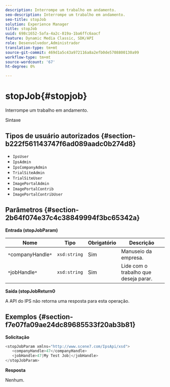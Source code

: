 ```yaml
---
description: Interrompe um trabalho em andamento.
seo-description: Interrompe um trabalho em andamento.
seo-title: stopJob
solution: Experience Manager
title: stopJob
uuid: 698c1652-5afa-4a2c-819a-1ba6ffc6aacf
feature: Dynamic Media Classic, SDK/API
role: Desenvolvedor,Administrador
translation-type: tm+mt
source-git-commit: 469d1a5c43a972116a8a2efb0de5708800130a99
workflow-type: tm+mt
source-wordcount: '67'
ht-degree: 0%

---
```



# stopJob{#stopjob}

Interrompe um trabalho em andamento.

Sintaxe

## Tipos de usuário autorizados {#section-b222f561143747f6ad089aadc0b274d8}

* `IpsUser`
* `IpsAdmin`
* `IpsCompanyAdmin`
* `TrialSiteAdmin`
* `TrialSiteUser`
* `ImagePortalAdmin`
* `ImagePortalContrib`
* `ImagePortalContribUser`

## Parâmetros {#section-2b64f074e37c4c38849994f3bc65342a}

**Entrada (stopJobParam)**

| Nome | Tipo | Obrigatório | Descrição |
|---|---|---|---|
| `*`companyHandle`*` | `xsd:string` | Sim | Manuseio da empresa. |
| `*`jobHandle`*` | `xsd:string` | Sim | Lide com o trabalho que deseja parar. |

**Saída (stopJobReturn0**

A API do IPS não retorna uma resposta para esta operação.

## Exemplos {#section-f7e07fa09ae24dc89685533f20ab3b81}

**Solicitação**

```java
<stopJobParam xmlns="http://www.scene7.com/IpsApi/xsd">
   <companyHandle>47</companyHandle>
   <jobHandle>47|My Test Job|</jobHandle>
</stopJobParam>
```

**Resposta**

Nenhum.
